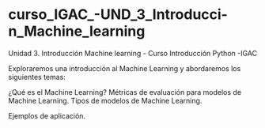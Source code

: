 # curso_IGAC_-UND_3_Introducci-n_Machine_learning
Unidad 3. Introducción Machine learning - Curso Introducción Python -IGAC


Exploraremos una introducción al Machine Learning y abordaremos los siguientes temas: 

¿Qué es el Machine Learning? 
Métricas de evaluación para modelos de Machine Learning. 
Tipos de modelos de Machine Learning. 

Ejemplos de aplicación. 
